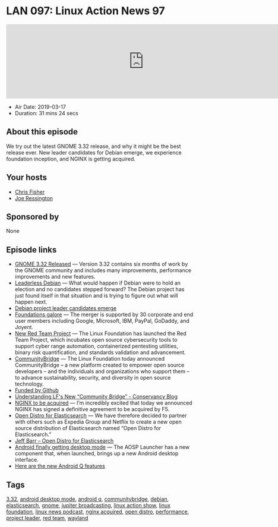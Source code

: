 # LAN 097: Linux Action News 97

<iframe src="https://player.fireside.fm/v2/DAcK9LdX+B6vRW06A?theme=dark" width="740" height="200" frameborder="0" scrolling="no"></iframe>

* Air Date: 2019-03-17
* Duration: 31 mins 24 secs

## About this episode

We try out the latest GNOME 3.32 release, and why it might be the best release ever. New leader candidates for Debian emerge, we experience foundation inception, and NGINX is getting acquired.

## Your hosts
* [Chris Fisher](https://linuxactionnews.com/hosts/chris)
* [Joe Ressington](https://linuxactionnews.com/hosts/joe)

## Sponsored by

None



## Episode links

  * [GNOME 3.32 Released](https://www.gnome.org/news/2019/03/gnome-3-32-released/ "GNOME 3.32 Released") — Version 3.32 contains six months of work by the GNOME community and includes many improvements, performance improvements and new features.
  * [Leaderless Debian](https://lwn.net/Articles/782786/ "Leaderless Debian") — What would happen if Debian were to hold an election and no candidates stepped forward? The Debian project has just found itself in that situation and is trying to figure out what will happen next. 
  * [Debian project leader candidates emerge](https://lists.debian.org/debian-devel-announce/2019/03/msg00004.html "Debian project leader candidates emerge")
  * [Foundations galore](https://venturebeat.com/2019/03/12/node-js-and-js-foundations-are-merging-to-form-openjs/ "Foundations galore") — The merger is supported by 30 corporate and end user members including Google, Microsoft, IBM, PayPal, GoDaddy, and Joyent.
  * [New Red Team Project](https://www.linuxfoundation.org/blog/2019/03/new-red-team-project-aims-to-help-secure-open-source-software/ "New Red Team Project") — The Linux Foundation has launched the Red Team Project, which incubates open source cybersecurity tools to support cyber range automation, containerized pentesting utilities, binary risk quantification, and standards validation and advancement.
  * [CommunityBridge](https://www.linuxfoundation.org/press-release/2019/03/the-linux-foundation-launches-new-communitybridge-platform-to-help-sustain-open-source-communities/ "CommunityBridge") — The Linux Foundation today announced CommunityBridge – a new platform created to empower open source developers – and the individuals and organizations who support them – to advance sustainability, security, and diversity in open source technology.
  * [Funded by Github](https://www.linuxfoundation.org/press-release/2019/03/linux-foundation-announces-funding-with-github-for-new-communitybridge-platform-for-developers/ "Funded by Github")
  * [Understanding LF's New “Community Bridge” - Conservancy Blog](https://sfconservancy.org/blog/2019/mar/13/lf-community-bridge/ "Understanding LF's New “Community Bridge” - Conservancy Blog")
  * [NGINX to be acquired](https://www.nginx.com/blog/nginx-joins-f5/ "NGINX to be acquired") — I’m incredibly excited that today we announced NGINX has signed a definitive agreement to be acquired by F5.
  * [Open Distro for Elasticsearch](https://aws.amazon.com/blogs/opensource/keeping-open-source-open-open-distro-for-elasticsearch/ "Open Distro for Elasticsearch") — We have therefore decided to partner with others such as Expedia Group and Netflix to create a new open source distribution of Elasticsearch named “Open Distro for Elasticsearch.” 
  * [Jeff Barr – Open Distro for Elasticsearch](https://aws.amazon.com/blogs/aws/new-open-distro-for-elasticsearch/ "Jeff Barr – Open Distro for Elasticsearch")
  * [Android finally getting desktop mode](https://www.xda-developers.com/android-q-desktop-mode/ "Android finally getting desktop mode") — The AOSP Launcher has a new component that, when launched, brings up a new Android desktop interface.
  * [Here are the new Android Q features](https://www.xda-developers.com/android-q-new-features/ "Here are the new Android Q features")



## Tags

[3.32](https://linuxactionnews.com/tags/3.32), [android desktop mode](https://linuxactionnews.com/tags/android%20desktop%20mode), [android q](https://linuxactionnews.com/tags/android%20q), [communitybridge](https://linuxactionnews.com/tags/communitybridge), [debian](https://linuxactionnews.com/tags/debian), [elasticsearch](https://linuxactionnews.com/tags/elasticsearch), [gnome](https://linuxactionnews.com/tags/gnome), [jupiter broadcasting](https://linuxactionnews.com/tags/jupiter%20broadcasting), [linux action show](https://linuxactionnews.com/tags/linux%20action%20show), [linux foundation](https://linuxactionnews.com/tags/linux%20foundation), [linux news podcast](https://linuxactionnews.com/tags/linux%20news%20podcast), [nginx acquired](https://linuxactionnews.com/tags/nginx%20acquired), [open distro](https://linuxactionnews.com/tags/open%20distro), [performance](https://linuxactionnews.com/tags/performance), [project leader](https://linuxactionnews.com/tags/project%20leader), [red team](https://linuxactionnews.com/tags/red%20team), [wayland](https://linuxactionnews.com/tags/wayland)